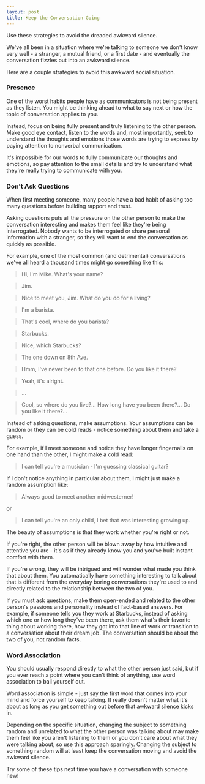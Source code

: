 ```yaml
---
layout: post
title: Keep the Conversation Going
---
```


Use these strategies to avoid the dreaded awkward silence.

We've all been in a situation where we're talking to someone we don't know very well - a stranger,  a mutual friend, or a first date - and eventually the conversation fizzles out into an awkward silence.

Here are a couple strategies to avoid this awkward social situation.

### Presence
One of the worst habits people have as communicators is not being present as they listen. You might be thinking ahead to what to say next or how the topic of conversation applies to you.

Instead, focus on being fully present and truly listening to the other person. Make good eye contact, listen to the words and, most importantly, seek to understand the thoughts and emotions those words are trying to express by paying attention to nonverbal communication.

It's impossible for our words to fully communicate our thoughts and emotions, so pay attention to the small details and try to understand what they're really trying to communicate with you.

### Don't Ask Questions
When first meeting someone, many people have a bad habit of asking too many questions before building rapport and trust.

Asking questions puts all the pressure on the other person to make the conversation interesting and makes them feel like they're being interrogated. Nobody wants to be interrogated or share personal information with a stranger, so they will want to end the conversation as quickly as possible.

For example, one of the most common (and detrimental) conversations we've all heard a thousand times might go something like this:

> Hi, I'm Mike.  What's your name?

> Jim.

> Nice to meet you, Jim.  What do you do for a living?

> I'm a barista.

> That's cool, where do you barista?

> Starbucks.

> Nice, which Starbucks?

> The one down on 8th Ave.

> Hmm, I've never been to that one before.  Do you like it there?

> Yeah, it's alright.

> ... <awkward silence ensues>

> Cool, so where do you live?... How long have you been there?... Do you like it there?...


Instead of asking questions, make assumptions.  Your assumptions can be random or they can be cold reads - notice something about them and take a guess.

For example, if I meet someone and notice they have longer fingernails on one hand than the other, I might make a cold read:

>I can tell you're a musician - I'm guessing classical guitar?

If I don't notice anything in particular about them, I might just make a random assumption like:

> Always good to meet another midwesterner!

or

> I can tell you're an only child, I bet that was interesting growing up.

The beauty of assumptions is that they work whether you're right or not.

If you're right, the other person will be blown away by how intuitive and attentive you are - it's as if they already know you and you've built instant comfort with them.

If you're wrong, they will be intrigued and will wonder what made you think that about them.  You automatically have something interesting to talk about that is different from the everyday boring conversations they're used to and directly related to the relationship between the two of you.

If you must ask questions, make them open-ended and related to the other person's passions and personality instead of fact-based answers. For example, if someone tells you they work at Starbucks, instead of asking which one or how long they've been there, ask them what's their favorite thing about working there, how they got into that line of work or transition to a conversation about their dream job. The conversation should be about the two of you, not random facts.

### Word Association
You should usually respond directly to what the other person just said, but if you ever reach a point where you can't think of anything, use word association to bail yourself out.

Word association is simple - just say the first word that comes into your mind and force yourself to keep talking.  It really doesn't matter what it's about as long as you get something out before that awkward silence kicks in.

Depending on the specific situation, changing the subject to something random and unrelated to what the other person was talking about may make them feel like you aren't listening to them or you don't care about what they were talking about, so use this approach sparingly.  Changing the subject to something random will at least keep the conversation moving and avoid the awkward silence.

Try some of these tips next time you have a conversation with someone new!

